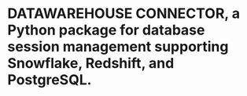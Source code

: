 # DATAWAREHOUSE CONNECTOR, a Python package for database session management supporting Snowflake, Redshift, and PostgreSQL.
